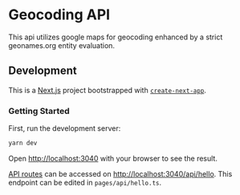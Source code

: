 # Geocoding API

This api utilizes google maps for geocoding enhanced by a strict geonames.org entity evaluation.


## Development

This is a [Next.js](https://nextjs.org/) project bootstrapped with [`create-next-app`](https://github.com/vercel/next.js/tree/canary/packages/create-next-app).

### Getting Started

First, run the development server:

```bash
yarn dev
```

Open [http://localhost:3040](http://localhost:3040) with your browser to see the result.

[API routes](https://nextjs.org/docs/api-routes/introduction) can be accessed on [http://localhost:3040/api/hello](http://localhost:3040/api/hello). This endpoint can be edited in `pages/api/hello.ts`.
